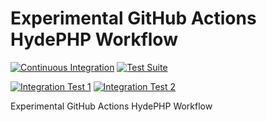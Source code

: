 # Experimental GitHub Actions HydePHP Workflow

[![Continuous Integration](https://github.com/hydephp/action/actions/workflows/continuous-integration.yml/badge.svg)](https://github.com/hydephp/action/actions/workflows/continuous-integration.yml)
[![Test Suite](https://github.com/hydephp/action/actions/workflows/test-suite.yml/badge.svg)](https://github.com/hydephp/action/actions/workflows/test-suite.yml)

[![Integration Test 1](https://github.com/hyde-staging/github-action-test-project-1/actions/workflows/test.yml/badge.svg)](https://github.com/hyde-staging/github-action-test-project-1/actions/workflows/test.yml)
[![Integration Test 2](https://github.com/hyde-staging/github-action-test-project-2/actions/workflows/test.yml/badge.svg)](https://github.com/hyde-staging/github-action-test-project-2/actions/workflows/test.yml)

Experimental GitHub Actions HydePHP Workflow
